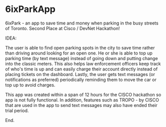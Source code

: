# 6ixParkApp
6ixPark - an app to save time and money when parking in the busy streets of Toronto. Second Place at Cisco / DevNet Hackathon!

IDEA: 

The user is able to find open parking spots in the city to save time rather than driving around looking for an open one. 
He or she is able to top up parking time (by text message) instead of going down and putting change into the classic meters. 
This also helps law enforcement officers keep track of who's time is up and can easily charge their account directly instead of placing tickets on the dashboard. 
Lastly, the user gets text messages (or notifications as preferred) periodically reminding them to move the car or top up to avoid charges. 

This app was created within a span of 12 hours for the CISCO hackathon so app is not fully functional. In addition, features such as TROPO - by CISCO that are used in the app to send text messages may also have ended their trial period. 

End. 
